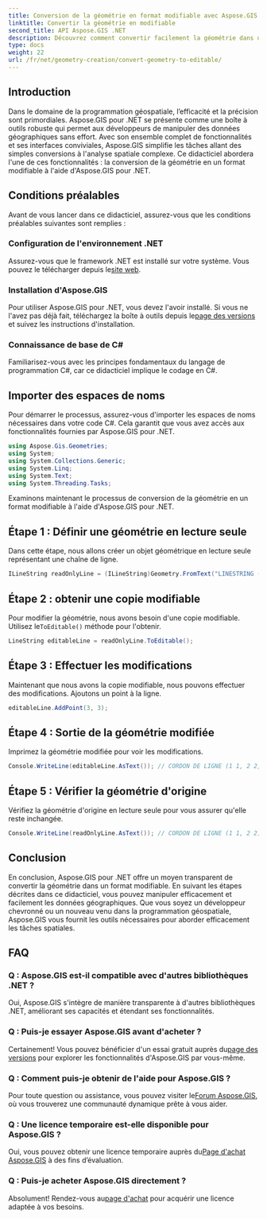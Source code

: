 ```yaml
---
title: Conversion de la géométrie en format modifiable avec Aspose.GIS
linktitle: Convertir la géométrie en modifiable
second_title: API Aspose.GIS .NET
description: Découvrez comment convertir facilement la géométrie dans un format modifiable à l'aide d'Aspose.GIS pour .NET. Plongez dans ce didacticiel étape par étape.
type: docs
weight: 22
url: /fr/net/geometry-creation/convert-geometry-to-editable/
---
```

## Introduction
Dans le domaine de la programmation géospatiale, l’efficacité et la précision sont primordiales. Aspose.GIS pour .NET se présente comme une boîte à outils robuste qui permet aux développeurs de manipuler des données géographiques sans effort. Avec son ensemble complet de fonctionnalités et ses interfaces conviviales, Aspose.GIS simplifie les tâches allant des simples conversions à l'analyse spatiale complexe. Ce didacticiel abordera l'une de ces fonctionnalités : la conversion de la géométrie en un format modifiable à l'aide d'Aspose.GIS pour .NET.
## Conditions préalables
Avant de vous lancer dans ce didacticiel, assurez-vous que les conditions préalables suivantes sont remplies :
### Configuration de l'environnement .NET
 Assurez-vous que le framework .NET est installé sur votre système. Vous pouvez le télécharger depuis le[site web](https://dotnet.microsoft.com/download).
### Installation d'Aspose.GIS
 Pour utiliser Aspose.GIS pour .NET, vous devez l'avoir installé. Si vous ne l'avez pas déjà fait, téléchargez la boîte à outils depuis le[page des versions](https://releases.aspose.com/gis/net/) et suivez les instructions d'installation.
### Connaissance de base de C#
Familiarisez-vous avec les principes fondamentaux du langage de programmation C#, car ce didacticiel implique le codage en C#.

## Importer des espaces de noms
Pour démarrer le processus, assurez-vous d'importer les espaces de noms nécessaires dans votre code C#. Cela garantit que vous avez accès aux fonctionnalités fournies par Aspose.GIS pour .NET.

```csharp
using Aspose.Gis.Geometries;
using System;
using System.Collections.Generic;
using System.Linq;
using System.Text;
using System.Threading.Tasks;
```

Examinons maintenant le processus de conversion de la géométrie en un format modifiable à l'aide d'Aspose.GIS pour .NET.
## Étape 1 : Définir une géométrie en lecture seule
Dans cette étape, nous allons créer un objet géométrique en lecture seule représentant une chaîne de ligne.
```csharp
ILineString readOnlyLine = (ILineString)Geometry.FromText("LINESTRING (1 1, 2 2)");
```
## Étape 2 : obtenir une copie modifiable
 Pour modifier la géométrie, nous avons besoin d'une copie modifiable. Utilisez le`ToEditable()` méthode pour l'obtenir.
```csharp
LineString editableLine = readOnlyLine.ToEditable();
```
## Étape 3 : Effectuer les modifications
Maintenant que nous avons la copie modifiable, nous pouvons effectuer des modifications. Ajoutons un point à la ligne.
```csharp
editableLine.AddPoint(3, 3);
```
## Étape 4 : Sortie de la géométrie modifiée
Imprimez la géométrie modifiée pour voir les modifications.
```csharp
Console.WriteLine(editableLine.AsText()); // CORDON DE LIGNE (1 1, 2 2, 3 3)
```
## Étape 5 : Vérifier la géométrie d'origine
Vérifiez la géométrie d'origine en lecture seule pour vous assurer qu'elle reste inchangée.
```csharp
Console.WriteLine(readOnlyLine.AsText()); // CORDON DE LIGNE (1 1, 2 2)
```

## Conclusion
En conclusion, Aspose.GIS pour .NET offre un moyen transparent de convertir la géométrie dans un format modifiable. En suivant les étapes décrites dans ce didacticiel, vous pouvez manipuler efficacement et facilement les données géographiques. Que vous soyez un développeur chevronné ou un nouveau venu dans la programmation géospatiale, Aspose.GIS vous fournit les outils nécessaires pour aborder efficacement les tâches spatiales.
## FAQ
### Q : Aspose.GIS est-il compatible avec d'autres bibliothèques .NET ?
Oui, Aspose.GIS s'intègre de manière transparente à d'autres bibliothèques .NET, améliorant ses capacités et étendant ses fonctionnalités.
### Q : Puis-je essayer Aspose.GIS avant d'acheter ?
 Certainement! Vous pouvez bénéficier d'un essai gratuit auprès du[page des versions](https://releases.aspose.com/) pour explorer les fonctionnalités d'Aspose.GIS par vous-même.
### Q : Comment puis-je obtenir de l'aide pour Aspose.GIS ?
 Pour toute question ou assistance, vous pouvez visiter le[Forum Aspose.GIS](https://forum.aspose.com/c/gis/33), où vous trouverez une communauté dynamique prête à vous aider.
### Q : Une licence temporaire est-elle disponible pour Aspose.GIS ?
 Oui, vous pouvez obtenir une licence temporaire auprès du[Page d'achat Aspose.GIS](https://purchase.aspose.com/temporary-license/) à des fins d’évaluation.
### Q : Puis-je acheter Aspose.GIS directement ?
 Absolument! Rendez-vous au[page d'achat](https://purchase.aspose.com/buy) pour acquérir une licence adaptée à vos besoins.